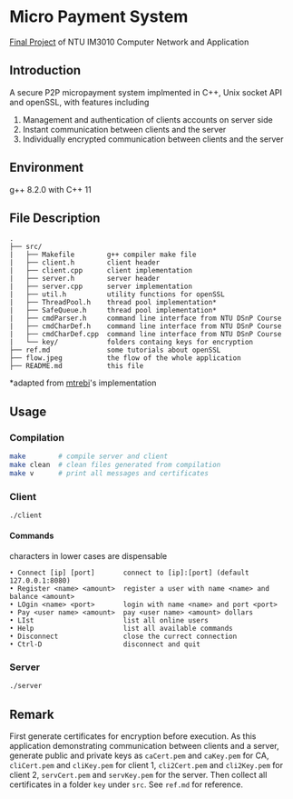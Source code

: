 # Micro Payment System

[Final Project](https://ceiba.ntu.edu.tw/course/5c74c2/hw/2018-Programming%20Assignment.pdf) of NTU IM3010 Computer Network and Application

## Introduction

A secure P2P micropayment system implmented in C++, Unix socket API and openSSL, with features including

1. Management and authentication of clients accounts on server side
2. Instant communication between clients and the server
3. Individually encrypted communication between clients and the server

## Environment

g++ 8.2.0 with C++ 11

## File Description

```
.
├── src/
|   ├── Makefile        g++ compiler make file
|   ├── client.h        client header
|   ├── client.cpp      client implementation
|   ├── server.h        server header
|   ├── server.cpp      server implementation
|   ├── util.h          utility functions for openSSL
|   ├── ThreadPool.h    thread pool implementation*
|   ├── SafeQueue.h     thread pool implementation*
|   ├── cmdParser.h     command line interface from NTU DSnP Course
|   ├── cmdCharDef.h    command line interface from NTU DSnP Course
|   ├── cmdCharDef.cpp  command line interface from NTU DSnP Course
|   └── key/            folders containg keys for encryption
├── ref.md              some tutorials about openSSL
├── flow.jpeg           the flow of the whole application
├── README.md           this file
```

\*adapted from [mtrebi](https://github.com/mtrebi/thread-pool)'s implementation

## Usage

### Compilation

```bash
make        # compile server and client
make clean  # clean files generated from compilation
make v      # print all messages and certificates
```

### Client

```bash
./client
```

#### Commands

characters in lower cases are dispensable

```text
• Connect [ip] [port]       connect to [ip]:[port] (default 127.0.0.1:8080)
• Register <name> <amount>  register a user with name <name> and balance <amount>
• LOgin <name> <port>       login with name <name> and port <port>
• Pay <user name> <amount>  pay <user name> <amount> dollars
• LIst                      list all online users
• Help                      list all available commands
• Disconnect                close the currect connection
• Ctrl-D                    disconnect and quit
```

### Server

```bash
./server
```

## Remark

First generate certificates for encryption before execution. As this application demonstrating communication between clients and a server, generate public and private keys as `caCert.pem` and `caKey.pem` for CA, `cliCert.pem` and `cliKey.pem` for client 1, `cli2Cert.pem` and `cli2Key.pem` for client 2, `servCert.pem` and `servKey.pem` for the server. Then collect all certificates in a folder `key` under `src`. See `ref.md` for reference.